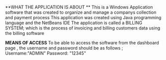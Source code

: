 **WHAT THE APPLICATION IS ABOUT **
This is a Windows Application software that was created to organize and manage a companys collection and payment process
This application was created using Java programming language and the NetBeans IDE The application is called a BILLING SYSTEM; which is the process of invoicing and billing customers data using the billing software 

**MEANS OF ACCESS**
To be able to access the software from the dashboard page , the username and password should be as follows ; Username:"ADMIN" Password: "12345"

